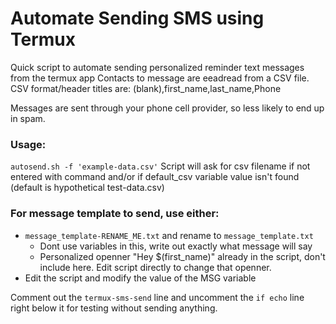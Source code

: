 # Automate Sending SMS using Termux

Quick script to automate sending personalized reminder text messages from the termux app
Contacts to message are eeadread from a CSV file.
CSV format/header titles are: (blank),first_name,last_name,Phone

Messages are sent through your phone cell provider, so less likely to end up in spam.
### Usage:
`autosend.sh -f 'example-data.csv'`
Script will ask for csv filename if not entered with command and/or if default_csv variable value isn't found (default is hypothetical test-data.csv)

### For message template to send, use either:
* `message_template-RENAME_ME.txt` and rename to `message_template.txt`
  * Dont use variables in this, write out exactly what message will say
  * Personalized openner "Hey $(first_name)" already in the script, don't include here. Edit script directly to change that openner. 
* Edit the script and modify the value of the MSG variable

Comment out the `termux-sms-send` line and uncomment the `if echo` line right below it for testing without sending anything.

